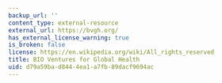 ```yaml
---
backup_url: ''
content_type: external-resource
external_url: https://bvgh.org/
has_external_license_warning: true
is_broken: false
license: https://en.wikipedia.org/wiki/All_rights_reserved
title: BIO Ventures for Global Health
uid: d79a59ba-d844-4ea1-a7fb-89dacf9694ac
---
```

